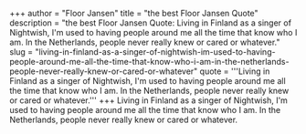 +++
author = "Floor Jansen"
title = "the best Floor Jansen Quote"
description = "the best Floor Jansen Quote: Living in Finland as a singer of Nightwish, I'm used to having people around me all the time that know who I am. In the Netherlands, people never really knew or cared or whatever."
slug = "living-in-finland-as-a-singer-of-nightwish-im-used-to-having-people-around-me-all-the-time-that-know-who-i-am-in-the-netherlands-people-never-really-knew-or-cared-or-whatever"
quote = '''Living in Finland as a singer of Nightwish, I'm used to having people around me all the time that know who I am. In the Netherlands, people never really knew or cared or whatever.'''
+++
Living in Finland as a singer of Nightwish, I'm used to having people around me all the time that know who I am. In the Netherlands, people never really knew or cared or whatever.
